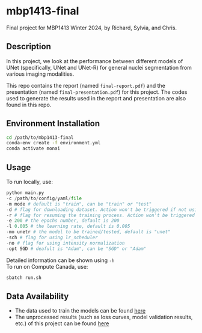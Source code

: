 # mbp1413-final
Final project for MBP1413 Winter 2024, by Richard, Sylvia, and Chris. 

## Description
In this project, we look at the performance between different models of UNet (specifically, UNet and UNet-R) for general nuclei segmentation from various imaging modalities.

This repo contains the report (named `final-report.pdf`) and the presentation (named `final-presentation.pdf`) for this project. The codes used to generate the results used in the report and presentation are also found in this repo.

## Environment Installation
```bash
cd /path/to/mbp1413-final
conda-env create -f environment.yml
conda activate monai
```

## Usage
To run locally, use:
```python
python main.py
-c /path/to/config/yaml/file
-m mode # default is "train", can be "train" or "test"
-d # flag for downloading dataset. Action won't be triggered if not using this flag
-r # flag for resuming the training process. Action won't be triggered if not using this flag
-e 200 # the epochs number, default is 200
-l 0.005 # the learning rate, default is 0.005 
-mo unetr # the model to be trained/tested, default is "unet"
-sch # flag for using lr_scheduler
-no # flag for using intensity normalization
-opt SGD # deafult is "Adam", can be "SGD" or "Adam"
```
Detailed information can be shown using ```-h```\
To run on Compute Canada, use:
```bash
sbatch run.sh
```

## Data Availability
- The data used to train the models can be found [here](https://drive.google.com/drive/folders/1WoteojVEFCjUOUbKrQpHYqKSHY06Qn3m)
- The unprocessed results (such as loss curves, model validation results, etc.) of this project can be found [here](https://drive.google.com/drive/folders/1n3LVk6NlPQ4F6_iDpKGr-aHUV9v95QYW?usp=drive_link)


